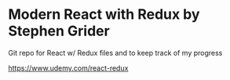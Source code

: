 
# Modern React with Redux by Stephen Grider
Git repo for React w/ Redux files and to keep track of my progress

https://www.udemy.com/react-redux

